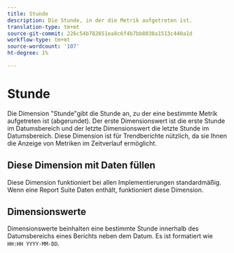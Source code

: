 ```yaml
---
title: Stunde
description: Die Stunde, in der die Metrik aufgetreten ist.
translation-type: tm+mt
source-git-commit: 226c54b782651ea8c6f4b7bb8030a1513c440a1d
workflow-type: tm+mt
source-wordcount: '107'
ht-degree: 1%

---
```



# Stunde

Die Dimension &quot;Stunde&quot;gibt die Stunde an, zu der eine bestimmte Metrik aufgetreten ist (abgerundet). Der erste Dimensionswert ist die erste Stunde im Datumsbereich und der letzte Dimensionswert die letzte Stunde im Datumsbereich. Diese Dimension ist für Trendberichte nützlich, da sie Ihnen die Anzeige von Metriken im Zeitverlauf ermöglicht.

## Diese Dimension mit Daten füllen

Diese Dimension funktioniert bei allen Implementierungen standardmäßig. Wenn eine Report Suite Daten enthält, funktioniert diese Dimension.

## Dimensionswerte

Dimensionswerte beinhalten eine bestimmte Stunde innerhalb des Datumsbereichs eines Berichts neben dem Datum. Es ist formatiert wie `HH:HH YYYY-MM-DD`.
